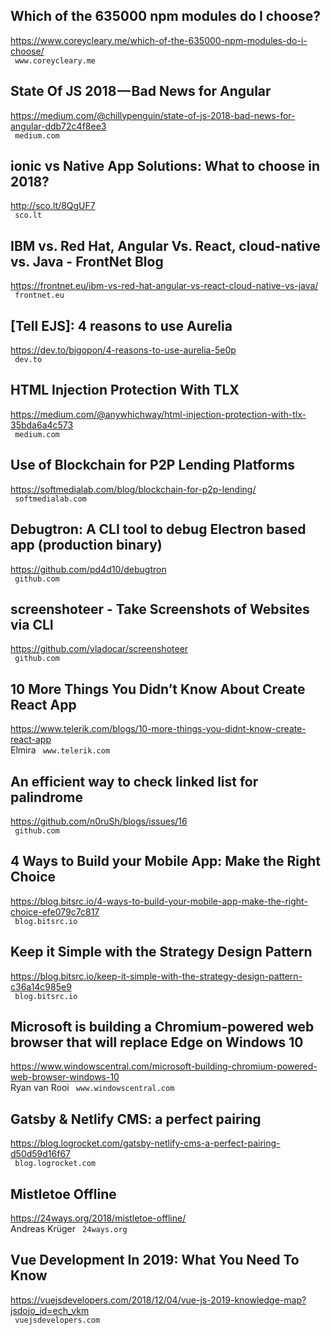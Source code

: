 ## Which of the 635000 npm modules do I choose?  
https://www.coreycleary.me/which-of-the-635000-npm-modules-do-i-choose/  
 ` www.coreycleary.me`
  

## State Of JS 2018 — Bad News for Angular  
https://medium.com/@chillypenguin/state-of-js-2018-bad-news-for-angular-ddb72c4f8ee3  
 ` medium.com`
  

## ionic vs Native App Solutions: What to choose in 2018?  
http://sco.lt/8QgUF7  
 ` sco.lt`
  

## IBM vs. Red Hat, Angular Vs. React, cloud-native vs. Java - FrontNet Blog  
https://frontnet.eu/ibm-vs-red-hat-angular-vs-react-cloud-native-vs-java/  
 ` frontnet.eu`
  

## [Tell EJS]: 4 reasons to use Aurelia  
https://dev.to/bigopon/4-reasons-to-use-aurelia-5e0p  
 ` dev.to`
  

## HTML Injection Protection With TLX  
https://medium.com/@anywhichway/html-injection-protection-with-tlx-35bda6a4c573  
 ` medium.com`
  

## Use of Blockchain for P2P Lending Platforms  
https://softmedialab.com/blog/blockchain-for-p2p-lending/  
 ` softmedialab.com`
  

## Debugtron: A CLI tool to debug Electron based app (production binary)  
https://github.com/pd4d10/debugtron  
 ` github.com`
  

## screenshoteer - Take Screenshots of Websites via CLI  
https://github.com/vladocar/screenshoteer  
 ` github.com`
  

## 10 More Things You Didn’t Know About Create React App  
https://www.telerik.com/blogs/10-more-things-you-didnt-know-create-react-app  
Elmira ` www.telerik.com`
  

## An efficient way to check linked list for palindrome  
https://github.com/n0ruSh/blogs/issues/16  
 ` github.com`
  

## 4 Ways to Build your Mobile App: Make the Right Choice  
https://blog.bitsrc.io/4-ways-to-build-your-mobile-app-make-the-right-choice-efe079c7c817  
 ` blog.bitsrc.io`
  

## Keep it Simple with the Strategy Design Pattern  
https://blog.bitsrc.io/keep-it-simple-with-the-strategy-design-pattern-c36a14c985e9  
 ` blog.bitsrc.io`
  

## Microsoft is building a Chromium-powered web browser that will replace Edge on Windows 10  
https://www.windowscentral.com/microsoft-building-chromium-powered-web-browser-windows-10  
Ryan van Rooi ` www.windowscentral.com`
  

## Gatsby & Netlify CMS: a perfect pairing  
https://blog.logrocket.com/gatsby-netlify-cms-a-perfect-pairing-d50d59d16f67  
 ` blog.logrocket.com`
  

## Mistletoe Offline  
https://24ways.org/2018/mistletoe-offline/  
Andreas Krüger ` 24ways.org`
  

## Vue Development In 2019: What You Need To Know  
https://vuejsdevelopers.com/2018/12/04/vue-js-2019-knowledge-map?jsdojo_id=ech_vkm  
 ` vuejsdevelopers.com`
  

